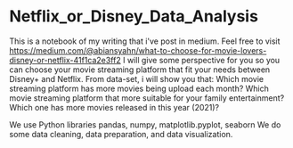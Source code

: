 # Netflix_or_Disney_Data_Analysis
This is a notebook of my writing that i've post in medium. Feel free to visit https://medium.com/@abiansyahn/what-to-choose-for-movie-lovers-disney-or-netflix-41f1ca2e3ff2
I will give some perspective for you so you can choose your movie streaming platform that fit your needs between Disney+ and Netflix. From data-set, i will show you that:
Which movie streaming platform has more movies being upload each month?
Which movie streaming platform that more suitable for your family entertainment?
Which one has more movies released in this year (2021)?

We use Python libraries pandas, numpy, matplotlib.pyplot, seaborn
We do some data cleaning, data preparation, and data visualization.

